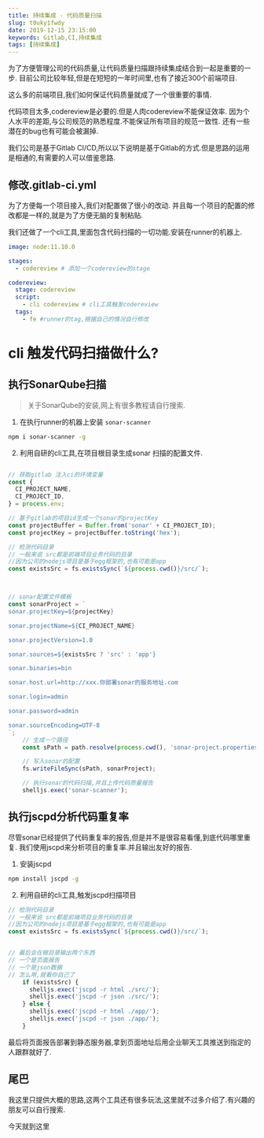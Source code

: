 ```yaml
---
title: 持续集成 - 代码质量扫描
slug: t0uky1fwdy
date: 2019-12-15 23:15:00
keywords: Gitlab,CI,持续集成
tags: [持续集成]
---
```


为了方便管理公司的代码质量,让代码质量扫描跟持续集成结合到一起是重要的一步.
目前公司比较年轻,但是在短短的一年时间里,也有了接近300个前端项目.

这么多的前端项目,我们如何保证代码质量就成了一个很重要的事情.

代码项目太多,codereview是必要的.但是人肉codereview不能保证效率.
因为个人水平的差距,与公司规范的熟悉程度.不能保证所有项目的规范一致性.
还有一些潜在的bug也有可能会被漏掉.

我们公司是基于Gitlab CI/CD,所以以下说明是基于Gitlab的方式.但是思路的运用是相通的,有需要的人可以借鉴思路.



## 修改.gitlab-ci.yml
为了方便每一个项目接入,我们对配置做了很小的改动.
并且每一个项目的配置的修改都是一样的,就是为了方便无脑的复制粘贴.

我们还做了一个cli工具,里面包含代码扫描的一切功能.安装在runner的机器上.

```yaml
image: node:11.10.0

stages:
  - codereview # 添加一个codereview的stage

codereview:
  stage: codereview
  script:
    - cli codereview # cli工具触发codereview
  tags:
    - fe #runner的tag,根据自己的情况自行修改
```


# cli 触发代码扫描做什么?

## 执行SonarQube扫描

> 关于SonarQube的安装,网上有很多教程请自行搜索.

1. 在执行runner的机器上安装 `sonar-scanner`

```bash
npm i sonar-scanner -g
```

2. 利用自研的cli工具,在项目根目录生成sonar 扫描的配置文件.

```js

// 获取gitlab 注入ci的环境变量
const {
  CI_PROJECT_NAME,
  CI_PROJECT_ID,
} = process.env;

// 基于gitlab的项目id生成一个sonar的projectKey
const projectBuffer = Buffer.from('sonar' + CI_PROJECT_ID);
const projectKey = projectBuffer.toString('hex');

// 检测代码目录
// 一般来说 src都是前端项目业务代码的目录
//因为公司的nodejs项目是基于egg框架的,也有可能是app
const existsSrc = fs.existsSync(`${process.cwd()}/src/`);



// sonar配置文件模板
const sonarProject = `
sonar.projectKey=${projectKey} 

sonar.projectName=${CI_PROJECT_NAME}

sonar.projectVersion=1.0

sonar.sources=${existsSrc ? 'src' : 'app'}

sonar.binaries=bin

sonar.host.url=http://xxx.你部署sonar的服务地址.com 

sonar.login=admin

sonar.password=admin

sonar.sourceEncoding=UTF-8
`;
    // 生成一个路径
    const sPath = path.resolve(process.cwd(), 'sonar-project.properties');

    // 写入sonar的配置
    fs.writeFileSync(sPath, sonarProject);

    // 执行sonar的代码扫描,并且上传代码质量报告
    shelljs.exec('sonar-scanner');
```


## 执行jscpd分析代码重复率
尽管sonar已经提供了代码重复率的报告,但是并不是很容易看懂,到底代码哪里重复.
我们使用jscpd来分析项目的重复率.并且输出友好的报告.


1. 安装jscpd

```bash
npm install jscpd -g
```


2. 利用自研的cli工具,触发jscpd扫描项目

```js
// 检测代码目录
// 一般来说 src都是前端项目业务代码的目录
//因为公司的nodejs项目是基于egg框架的,也有可能是app
const existsSrc = fs.existsSync(`${process.cwd()}/src/`);


// 最后会在根目录输出两个东西
// 一个是页面报告
// 一个是json数据
// 怎么用,就看你自己了
    if (existsSrc) {
      shelljs.exec('jscpd -r html ./src/');
      shelljs.exec('jscpd -r json ./src/');
    } else {
      shelljs.exec('jscpd -r html ./app/');
      shelljs.exec('jscpd -r json ./app/');
    }
```
最后将页面报告部署到静态服务器,拿到页面地址后用企业聊天工具推送到指定的人跟群就好了.


## 尾巴

我这里只提供大概的思路,这两个工具还有很多玩法,这里就不过多介绍了.有兴趣的朋友可以自行搜索.

今天就到这里

